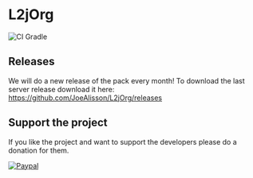 # L2jOrg
![CI Gradle](https://github.com/JoeAlisson/L2jOrg/workflows/CI%20Gradle/badge.svg)

## Releases

We will do a new release of the pack every month! To download the last server release download it here: https://github.com/JoeAlisson/L2jOrg/releases

## Support the project

If you like the project and want to support the developers please do a donation for them.

[![Paypal](https://www.paypalobjects.com/en_US/FR/i/btn/btn_donateCC_LG.gif)](https://www.paypal.com/cgi-bin/webscr?cmd=_s-xclick&hosted_button_id=UZU8XMZXR64RA&source=url)
